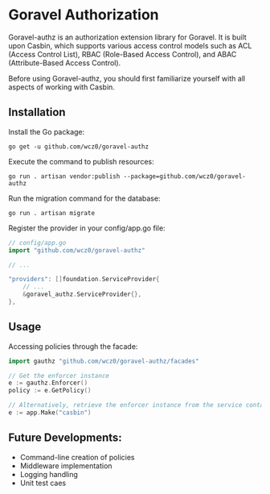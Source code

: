 # Goravel Authorization

Goravel-authz is an authorization extension library for Goravel. It is built upon Casbin, which supports various access control models such as ACL (Access Control List), RBAC (Role-Based Access Control), and ABAC (Attribute-Based Access Control).

Before using Goravel-authz, you should first familiarize yourself with all aspects of working with Casbin.

## Installation

Install the Go package:

```shell
go get -u github.com/wcz0/goravel-authz
```

Execute the command to publish resources:

```shell
go run . artisan vendor:publish --package=github.com/wcz0/goravel-authz
```

Run the migration command for the database:

```shell
go run . artisan migrate
```

Register the provider in your config/app.go file:

```go
// config/app.go
import "github.com/wcz0/goravel-authz"

// ...

"providers": []foundation.ServiceProvider{
    // ...
    &goravel_authz.ServiceProvider{},
},
```

## Usage

Accessing policies through the facade:

```go
import gauthz "github.com/wcz0/goravel-authz/facades"

// Get the enforcer instance
e := gauthz.Enforcer()
policy := e.GetPolicy()

// Alternatively, retrieve the enforcer instance from the service container
e := app.Make("casbin")
```

## Future Developments:

- Command-line creation of policies
- Middleware implementation
- Logging handling
- Unit test caes
